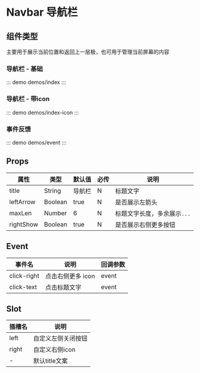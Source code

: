 # Navbar 导航栏

## 组件类型
主要用于展示当前位置和返回上一层极，也可用于管理当前屏幕的内容

### 导航栏 - 基础

::: demo demos/index
:::

### 导航栏 - 带icon

::: demo demos/index-icon
:::

### 事件反馈

::: demo demos/event
:::

## Props

| 属性      | 类型    | 默认值 | 必传 | 说明                        |
| --------- | ------- | ------ | ---- | --------------------------- |
| title     | String  | 导航栏 | N    | 标题文字                    |
| leftArrow | Boolean | true   | N    | 是否展示左箭头              |
| maxLen    | Number  | 6      | N    | 标题文字长度，多余展示`...` |
| rightShow | Boolean  | true    | N    | 是否展示右侧更多按钮 |

## Event

| 事件名      | 说明              | 回调参数 |
| ----------- | ----------------- | -------- |
| click-right | 点击右侧更多 icon | event    |
| click-text  | 点击标题文字      | event    |

## Slot

| 插槽名 | 说明             |
| ------ | ---------------- |
| left   | 自定义左侧关闭按钮 |
| right   | 自定义右侧icon |
| -   | 默认title文案 |
